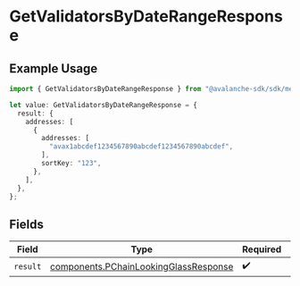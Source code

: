 # GetValidatorsByDateRangeResponse

## Example Usage

```typescript
import { GetValidatorsByDateRangeResponse } from "@avalanche-sdk/sdk/metrics/models/operations";

let value: GetValidatorsByDateRangeResponse = {
  result: {
    addresses: [
      {
        addresses: [
          "avax1abcdef1234567890abcdef1234567890abcdef",
        ],
        sortKey: "123",
      },
    ],
  },
};
```

## Fields

| Field                                                                                          | Type                                                                                           | Required                                                                                       | Description                                                                                    |
| ---------------------------------------------------------------------------------------------- | ---------------------------------------------------------------------------------------------- | ---------------------------------------------------------------------------------------------- | ---------------------------------------------------------------------------------------------- |
| `result`                                                                                       | [components.PChainLookingGlassResponse](../../models/components/pchainlookingglassresponse.md) | :heavy_check_mark:                                                                             | N/A                                                                                            |